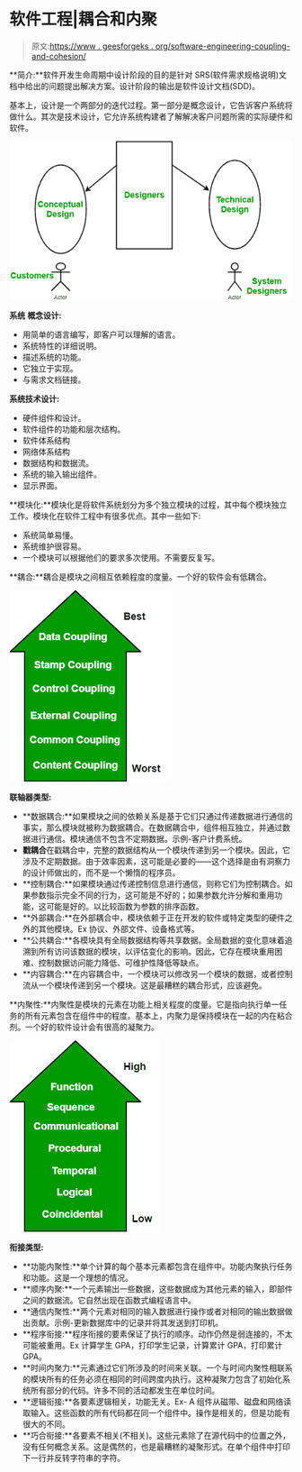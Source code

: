 # 软件工程|耦合和内聚

> 原文:[https://www . geesforgeks . org/software-engineering-coupling-and-cohesion/](https://www.geeksforgeeks.org/software-engineering-coupling-and-cohesion/)

**简介:**软件开发生命周期中设计阶段的目的是针对 SRS(软件需求规格说明)文档中给出的问题提出解决方案。设计阶段的输出是软件设计文档(SDD)。

基本上，设计是一个两部分的迭代过程。第一部分是概念设计，它告诉客户系统将做什么。其次是技术设计，它允许系统构建者了解解决客户问题所需的实际硬件和软件。

![coupling and cohesion](img/d61d6908d0fc8ef7a0542058a86c570a.png)

**系统** **概念设计:**

*   用简单的语言编写，即客户可以理解的语言。
*   系统特性的详细说明。
*   描述系统的功能。
*   它独立于实现。
*   与需求文档链接。

**系统技术设计:**

*   硬件组件和设计。
*   软件组件的功能和层次结构。
*   软件体系结构
*   网络体系结构
*   数据结构和数据流。
*   系统的输入输出组件。
*   显示界面。

**模块化:**模块化是将软件系统划分为多个独立模块的过程，其中每个模块独立工作。模块化在软件工程中有很多优点。其中一些如下:

*   系统简单易懂。
*   系统维护很容易。
*   一个模块可以根据他们的要求多次使用。不需要反复写。

**耦合:**耦合是模块之间相互依赖程度的度量。一个好的软件会有低耦合。

![coupling](img/5e2bf9ca5aa2d5a6a780faa916c74898.png)

**联轴器类型:**

*   **数据耦合:**如果模块之间的依赖关系是基于它们只通过传递数据进行通信的事实，那么模块就被称为数据耦合。在数据耦合中，组件相互独立，并通过数据进行通信。模块通信不包含不定期数据。示例-客户计费系统。
*   **戳耦合**在戳耦合中，完整的数据结构从一个模块传递到另一个模块。因此，它涉及不定期数据。由于效率因素，这可能是必要的——这个选择是由有洞察力的设计师做出的，而不是一个懒惰的程序员。
*   **控制耦合:**如果模块通过传递控制信息进行通信，则称它们为控制耦合。如果参数指示完全不同的行为，这可能是不好的；如果参数允许分解和重用功能，这可能是好的。以比较函数为参数的排序函数。
*   **外部耦合:**在外部耦合中，模块依赖于正在开发的软件或特定类型的硬件之外的其他模块。Ex 协议、外部文件、设备格式等。
*   **公共耦合:**各模块具有全局数据结构等共享数据。全局数据的变化意味着追溯到所有访问该数据的模块，以评估变化的影响。因此，它存在模块重用困难、控制数据访问能力降低、可维护性降低等缺点。
*   **内容耦合:**在内容耦合中，一个模块可以修改另一个模块的数据，或者控制流从一个模块传递到另一个模块。这是最糟糕的耦合形式，应该避免。

**内聚性:**内聚性是模块的元素在功能上相关程度的度量。它是指向执行单一任务的所有元素包含在组件中的程度。基本上，内聚力是保持模块在一起的内在粘合剂。一个好的软件设计会有很高的凝聚力。

![cohesion](img/8849d17d99dbe7fe5e875eeb4eff43db.png)

**衔接类型:**

*   **功能内聚性:**单个计算的每个基本元素都包含在组件中。功能内聚执行任务和功能。这是一个理想的情况。
*   **顺序内聚:**一个元素输出一些数据，这些数据成为其他元素的输入，即部件之间的数据流。它自然出现在函数式编程语言中。
*   **通信内聚性:**两个元素对相同的输入数据进行操作或者对相同的输出数据做出贡献。示例-更新数据库中的记录并将其发送到打印机。
*   **程序衔接:**程序衔接的要素保证了执行的顺序。动作仍然是弱连接的，不太可能被重用。Ex 计算学生 GPA，打印学生记录，计算累计 GPA，打印累计 GPA。
*   **时间内聚力:**元素通过它们所涉及的时间来关联。一个与时间内聚性相联系的模块所有的任务必须在相同的时间跨度内执行。这种凝聚力包含了初始化系统所有部分的代码。许多不同的活动都发生在单位时间。
*   **逻辑衔接:**各要素逻辑相关，功能无关。Ex- A 组件从磁带、磁盘和网络读取输入。这些函数的所有代码都在同一个组件中。操作是相关的，但是功能有很大的不同。
*   **巧合衔接:**各要素不相关(不相关)。这些元素除了在源代码中的位置之外，没有任何概念关系。这是偶然的，也是最糟糕的凝聚形式。在单个组件中打印下一行并反转字符串的字符。